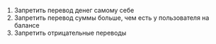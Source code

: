 1) Запретить перевод денег самому себе
2) Запретить перевод суммы больше, чем есть у пользователя на балансе
3) Запретить отрицательные переводы